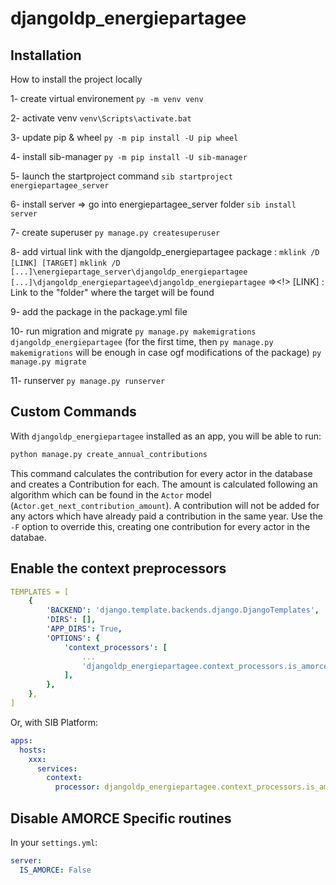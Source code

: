 # djangoldp_energiepartagee

## Installation

How to install the project locally

1- create virtual environement
`py -m venv venv`

2- activate venv
`venv\Scripts\activate.bat`

3- update pip & wheel
`py -m pip install -U pip wheel`

4- install sib-manager
`py -m pip install -U sib-manager`

5- launch the startproject command
`sib startproject energiepartagee_server`

6- install server
  => go into energiepartagee_server folder
`sib install server`

7- create superuser
`py manage.py createsuperuser`

8- add virtual link with the djangoldp_energiepartagee package :
`mklink /D [LINK] [TARGET]`
`mklink /D [...]\energiepartage_server\djangoldp_energiepartagee [...]\djangoldp_energiepartagee\djangoldp_energiepartagee`
=><!> [LINK] : Link to the "folder" where the target will be found

9- add the package in the package.yml file

10- run migration and migrate
`py manage.py makemigrations djangoldp_energiepartagee` (for the first time, then `py manage.py makemigrations` will be enough in case ogf modifications of the package)
`py manage.py migrate`

11- runserver
`py manage.py runserver`

## Custom Commands

With `djangoldp_energiepartagee` installed as an app, you will be able to run:

```sh
python manage.py create_annual_contributions
```

This command calculates the contribution for every actor in the database and creates a Contribution for each. The amount is calculated following an algorithm which can be found in the `Actor` model (`Actor.get_next_contribution_amount`). A contribution will not be added for any actors which have already paid a contribution in the same year. Use the `-F` option to override this, creating one contribution for every actor in the databae.

## Enable the context preprocessors

```yaml
TEMPLATES = [
    {
        'BACKEND': 'django.template.backends.django.DjangoTemplates',
        'DIRS': [],
        'APP_DIRS': True,
        'OPTIONS': {
            'context_processors': [
                ...
                'djangoldp_energiepartagee.context_processors.is_amorce',
            ],
        },
    },
]
```

Or, with SIB Platform:

```yaml
apps:
  hosts:
    xxx:
      services:
        context:
          processor: djangoldp_energiepartagee.context_processors.is_amorce
```

## Disable AMORCE Specific routines

In your `settings.yml`:

```yaml
server:
  IS_AMORCE: False
```
